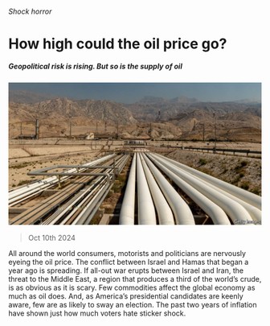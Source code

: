 ###### Shock horror

# How high could the oil price go? 

##### Geopolitical risk is rising. But so is the supply of oil 

![image](images/20241012_LDP501.jpg) 

> Oct 10th 2024 

All around the world consumers, motorists and politicians are nervously eyeing the oil price. The conflict between Israel and Hamas that began a year ago is spreading. If all-out war erupts between Israel and Iran, the threat to the Middle East, a region that produces a third of the world’s crude, is as obvious as it is scary. Few commodities affect the global economy as much as oil does. And, as America’s presidential candidates are keenly aware, few are as likely to sway an election. The past two years of inflation have shown just how much voters hate sticker shock.

